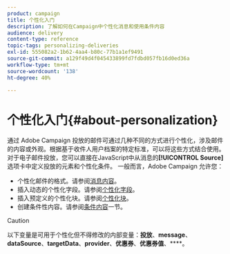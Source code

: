 ```yaml
---
product: campaign
title: 个性化入门
description: 了解如何在Campaign中个性化消息和使用条件内容
audience: delivery
content-type: reference
topic-tags: personalizing-deliveries
exl-id: 555082a2-1b62-4aa4-b80c-77b1a1ef9491
source-git-commit: a129f49d4f045433899fd7fdbd057fb16d0ed36a
workflow-type: tm+mt
source-wordcount: '138'
ht-degree: 40%

---
```


# 个性化入门{#about-personalization}

通过 Adobe Campaign 投放的邮件可通过几种不同的方式进行个性化，涉及邮件的内容或外观。根据基于收件人用户档案的特定标准，可以将这些方式结合使用。对于电子邮件投放，您可以直接在JavaScript中从消息的&#x200B;**[!UICONTROL Source]**&#x200B;选项卡中定义投放的元素和个性化条件。 一般而言，Adobe Campaign 允许您：

* 个性化邮件的格式。请参阅[消息内容](defining-the-email-content.md#message-content)。
* 插入动态的个性化字段。请参阅[个性化字段](personalization-fields.md)。
* 插入预定义的个性化块。请参阅[个性化块](personalization-blocks.md)。
* 创建条件性内容。请参阅[条件内容](conditional-content.md)一节。

>[!CAUTION]
>
>以下变量是可用于个性化但不得修改的内部变量：**投放**、**message**、**dataSource**、**targetData**、**provider**、**优惠券**、**优惠券值**、****。
